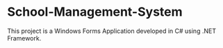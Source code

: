 # School-Management-System
This project is a Windows Forms Application developed in C# using .NET Framework.
